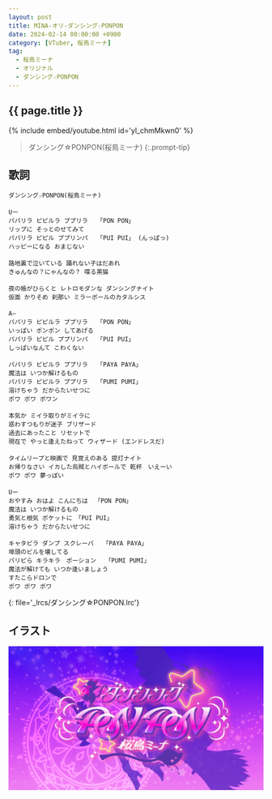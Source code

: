```yaml
---
layout: post
title: MINA-オリ-ダンシング☆PONPON
date: 2024-02-14 00:00:00 +0900
category: [VTuber, 桜鳥ミーナ]
tag: 
  - 桜鳥ミーナ
  - オリジナル
  - ダンシング☆PONPON
---
```


## {{ page.title }}

{% include embed/youtube.html id='yl_chmMkwn0' %}

> ダンシング☆PONPON(桜鳥ミーナ)
{:.prompt-tip}

## 歌詞

```
ダンシング☆PONPON(桜鳥ミーナ)

Uー
パパリラ ピピルラ ププリラ　　「PON PON」
リップに そっとのせてみて
パパリラ ピピル ププリンパ　　「PUI PUI」 (んっぱっ)
ハッピーになる おまじない

路地裏で泣いている 踊れない子はだあれ
きゅんなの？にゃんなの？ 喋る黒猫

夜の帳がひらくと レトロモダンな ダンシングナイト
仮面 かりそめ 刹那い ミラーボールのカタルシス

A―
パパリラ ピピルラ ププリラ　　「PON PON」
いっぱい ポンポン してあげる
パパリラ ピピル ププリンパ　　「PUI PUI」
しっぱいなんて こわくない

パパリラ ピピルラ ププリラ　　「PAYA PAYA」
魔法は いつか解けるもの
パパリラ ピピルラ ププリラ　　「PUMI PUMI」
溶けちゃう だからたいせつに
ポワ ポワ ポワン

本気か ミイラ取りがミイラに
惑わすつもりが迷子 ブリザード
過去にあったこと リセットで
現在で やっと逢えたねって ウィザード (エンドレスだ)

タイムリープと映画で 見覚えのある 提灯ナイト
お帰りなさい イカした烏賊とハイボールで 乾杯　いえーい
ポワ ポワ 夢っぽい

Uー
おやすみ おはよ こんにちは 　「PON PON」
魔法は いつか解けるもの
勇気と根気 ポケットに　「PUI PUI」
溶けちゃう だからたいせつに

キャタピラ ダンプ スクレーパ　　「PAYA PAYA」
埠頭のビルを壊してる
パリピら キラキラ　ポーション　　「PUMI PUMI」
魔法が解けても いつか逢いましょう
すたこらドロンで
ポワ ポワ ポワ
```
{: file='_lrcs/ダンシング☆PONPON.lrc'}

## イラスト

![すずめ](/assets/img/vtuber/mina/dancing-Mina.jpeg)
